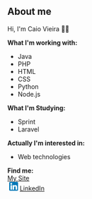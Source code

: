 ## About me

Hi, I'm Caio Vieira 👋🏻

<strong> What I'm working with: </strong>
 - Java
 - PHP
 - HTML
 - CSS
 - Python
 - Node.js

<strong> What I'm Studying: </strong>
 - Sprint
 - Laravel

<strong> Actually I'm interested in: </strong>
 - Web technologies

<strong> Find me: </strong> 
<br>
<a href="https://caioohv.github.io/">My Site</a>
<br>
<img style="margin-left: 4px" src="https://github.com/Caioohv/caioohv/blob/main/linkedin.png?raw=true" width="20"/> <a href="www.linkedin.com/in/caioviier">LinkedIn</a> 
